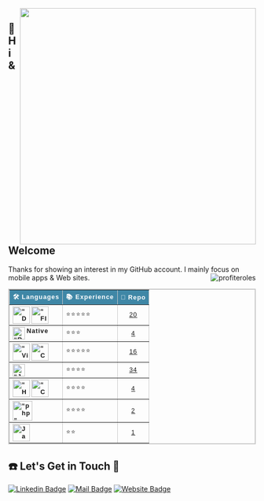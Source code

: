<img align='right' width="480px" src="https://github-readme-stats.vercel.app/api?username=profiteroles&show_icons=true&theme=dracula">

  ## 👋 Hi & Welcome 
  <p>Thanks for showing an interest in my GitHub account.
  I mainly focus on mobile apps & Web sites. <img align="right" src="https://komarev.com/ghpvc/?username=profiteroles&label=Views&color=lightgrey&style=plastic" alt="profiteroles" /> </p>
  
  
<table style="border-collapse: collapse;
            border: 2px solid rgb(200, 200, 200);
            letter-spacing: 1px;
            font-family: sans-serif;
            font-size: .8rem;" cellpadding="10" border="1" width="100%">
                <thead style="background-color: #3f87a6;
                color: #fff;">
            <tr>
                <th scope="col">🛠 Languages</th>
                <th scope="col">📚 Experience</th>
                <th scope="col">📂 Repo</th>
            </tr>
            </thead>
            <tbody>
                <tr>
                    <th scope="row" align="left">
                        <img align="left" alt=“Dart” width="35px" src="https://www.vectorlogo.zone/logos/dartlang/dartlang-icon.svg"/>
                        <img align="left" alt=“Flutter” width="35px" src="https://www.vectorlogo.zone/logos/flutterio/flutterio-icon.svg"/>
                    </th>
                    <td>⭐⭐⭐⭐⭐</td>
                    <td align="center"><a href="https://github.com/profiteroles/All-My-Flutter-Apps">20</a></td>
                </tr>
                <tr>
                    <th scope="row" align="left">
                        <img align="left" alt=“React_Native” width="25px" src="https://png2.cleanpng.com/sh/af6bd8025edf59e15c4534f43d73186f/L0KzQYm3VcA4N5xtfZH0aYP2gLBuTgJmaZR5RdxqdnH2c8PwkQQudJpnitN7eT3qecXvlfIuapJog9R4bnWwRbLtUPVlPmpmealvMUOxRYS3UcU4OGM2TaQAN0O7SIaAVsk5PF91htk=/kisspng-react-javascript-library-github-backbone-5af0ed69aa7f13.5301570215257388576984.png"/>
                        Native</th>
                    <td>⭐⭐⭐</td>
                    <td align="center"><a href="https://github.com/profiteroles/All-My-React-Native-Apps">4</a></td>
                </tr>
                <tr>
                    <th scope="row" align="left">
                        <img align="left" alt=“Visual_Studio” width="35px" src="https://visualstudio.microsoft.com/wp-content/uploads/2019/06/BrandVisualStudioWin2019-3.svg"/>
                        <img align="left" alt=“C#” width="35px" src="https://upload.wikimedia.org/wikipedia/commons/thumb/0/0d/C_Sharp_wordmark.svg/464px-C_Sharp_wordmark.svg.png"/>
                    </th>
                    <td>⭐⭐⭐⭐⭐</td>
                    <td align="center"><a href="https://github.com/profiteroles/All-My-.Net-Application">16</a></td>
                </tr>
                <tr>
                    <th scope="row" align="left">
                        <img align="left" alt=“Java” width="25px" src="https://upload.wikimedia.org/wikipedia/de/e/e1/Java-Logo.svg" />
                        </th>
                    <td>⭐⭐⭐⭐</td>
                    <td align="center"><a href="https://github.com/profiteroles/All-My-Java-Applications">34</a></td>
                </tr>
                <tr>
                    <th scope="row" align="left">
                        <img align="left" alt=“HTML” width="35px" src="https://upload.wikimedia.org/wikipedia/commons/6/61/HTML5_logo_and_wordmark.svg" />
                        <img align="left" alt=“CSS” width="35px" src="https://upload.wikimedia.org/wikipedia/commons/d/d5/CSS3_logo_and_wordmark.svg" />
                    </th>
                    <td>⭐⭐⭐⭐</td>
                    <td align="center"><a href="https://github.com/profiteroles/All-My-Web-PHP-JavaScript-HTML-CSS">4</a></td>
                </tr>
                <tr>
                    <th scope="row" align="left">
                        <img align="left" alt=“php” width="40px" src="https://upload.wikimedia.org/wikipedia/commons/2/27/PHP-logo.svg"/>
                    </th>
                    <td>⭐⭐⭐⭐</td>
                    <td align="center"><a href="https://github.com/profiteroles/All-My-Web-PHP-JavaScript-HTML-CSS">2</a></td>
                </tr>
                <tr>
                    <th scope="row" align="left">
                        <img align="left" alt=JavaScript width="35px" src="https://mpng.subpng.com/20180411/cvq/kisspng-javascript-html-computer-software-web-browser-watermark-5acdbd54ac19f7.4484983215234327887049.jpg"/>
                    </th>
                    <td>⭐⭐</td>
                    <td align="center"><a href="https://github.com/profiteroles/All-My-Web-PHP-JavaScript-HTML-CSS">1</a></td>
                </tr>
            </tbody>
            </table>
       

 ## ☎️ Let's Get in Touch 📧

[![Linkedin Badge](https://img.shields.io/badge/linkedin-%230077B5.svg?&style=for-the-badge&logo=linkedin&logoColor=white)](https://www.linkedin.com/in/profiterol/)
[![Mail Badge](https://img.shields.io/badge/email-c14438?style=for-the-badge&logo=Gmail&logoColor=white&link=mailto:erollooper@gmail.com)](mailto:erollooper@gmail.com)
[![Website Badge](https://img.shields.io/badge/web%20site-1DA1F2?style=for-the-badge&logo=webflow&logoColor=white)](https://www.uniqapp.store)

